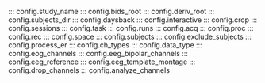 ::: config.study_name
::: config.bids_root
::: config.deriv_root
::: config.subjects_dir
::: config.daysback
::: config.interactive
::: config.crop
::: config.sessions
::: config.task
::: config.runs
::: config.acq
::: config.proc
::: config.rec
::: config.space
::: config.subjects
::: config.exclude_subjects
::: config.process_er
::: config.ch_types
::: config.data_type
::: config.eog_channels
::: config.eeg_bipolar_channels
::: config.eeg_reference
::: config.eeg_template_montage
::: config.drop_channels
::: config.analyze_channels
